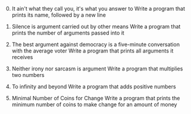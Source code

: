 0. It ain't what they call you, it's what you answer to
	Write a program that prints its name, followed by a new line

1. Silence is argument carried out by other means
	Write a program that prints the number of arguments passed into it

2. The best argument against democracy is a five-minute conversation with the average voter
	Write a program that prints all arguments it receives

3. Neither irony nor sarcasm is argument
	Write a program that multiplies two numbers

4. To infinity and beyond
	Write a program that adds positive numbers

5. Minimal Number of Coins for Change
	Write a program that prints the minimum number of coins to make change for an amount of money
